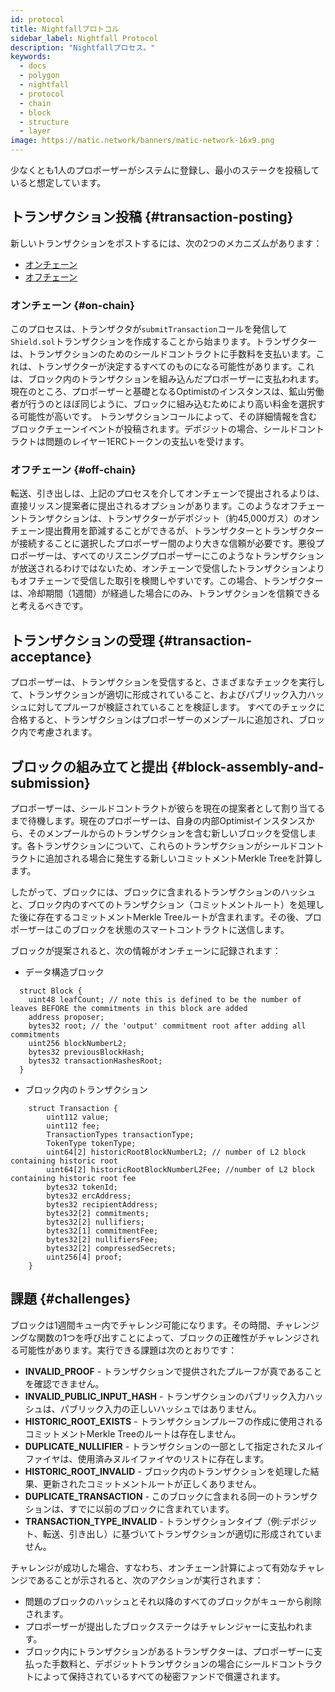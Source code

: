 ```yaml
---
id: protocol
title: Nightfallプロトコル
sidebar_label: Nightfall Protocol
description: "Nightfallプロセス。"
keywords:
  - docs
  - polygon
  - nightfall
  - protocol
  - chain
  - block
  - structure
  - layer
image: https://matic.network/banners/matic-network-16x9.png
---
```


少なくとも1人のプロポーザーがシステムに登録し、最小のステークを投稿していると想定しています。

## トランザクション投稿 {#transaction-posting}
新しいトランザクションをポストするには、次の2つのメカニズムがあります：

- [オンチェーン](#on-chain)
- [オフチェーン](#off-chain)

### オンチェーン {#on-chain}
このプロセスは、トランザクタが`submitTransaction`コールを発信して`Shield.sol`トランザクションを作成することから始まります。トランザクターは、トランザクションのためのシールドコントラクトに手数料を支払います。これは、トランザクターが決定するすべてのものになる可能性があります。これは、ブロック内のトランザクションを組み込んだプロポーザーに支払われます。現在のところ、プロポーザーと基礎となるOptimistのインスタンスは、鉱山労働者が行うのとほぼ同じように、ブロックに組み込むためにより高い料金を選択する可能性が高いです。
トランザクションコールによって、その詳細情報を含むブロックチェーンイベントが投稿されます。デポジットの場合、シールドコントラクトは問題のレイヤー1ERCトークンの支払いを受けます。

### オフチェーン {#off-chain}
転送、引き出しは、上記のプロセスを介してオンチェーンで提出されるよりは、直接リッスン提案者に提出されるオプションがあります。このようなオフチェーントランザクションは、トランザクターがデポジット（約45,000ガス）のオンチェーン提出費用を節減することができるが、トランザクターとトランザクターが接続することに選択したプロポーザー間のより大きな信頼が必要です。悪役プロポーザーは、すべてのリスニングプロポーザーにこのようなトランザクションが放送されるわけではないため、オンチェーンで受信したトランザクションよりもオフチェーンで受信した取引を検閲しやすいです。この場合、トランザクターは、冷却期間（1週間）が経過した場合にのみ、トランザクションを信頼できると考えるべきです。

## トランザクションの受理 {#transaction-acceptance}
プロポーザーは、トランザクションを受信すると、さまざまなチェックを実行して、トランザクションが適切に形成されていること、およびパブリック入力ハッシュに対してプルーフが検証されていることを検証します。
すべてのチェックに合格すると、トランザクションはプロポーザーのメンプールに追加され、ブロック内で考慮されます。

## ブロックの組み立てと提出 {#block-assembly-and-submission}
プロポーザーは、シールドコントラクトが彼らを現在の提案者として割り当てるまで待機します。現在のプロポーザーは、自身の内部Optimistインスタンスから、そのメンプールからのトランザクションを含む新しいブロックを受信します。各トランザクションについて、これらのトランザクションがシールドコントラクトに追加される場合に発生する新しいコミットメントMerkle Treeを計算します。

したがって、ブロックには、ブロックに含まれるトランザクションのハッシュと、ブロック内のすべてのトランザクション（コミットメントルート）を処理した後に存在するコミットメントMerkle Treeルートが含まれます。その後、プロポーザーはこのブロックを状態のスマートコントラクトに送信します。

ブロックが提案されると、次の情報がオンチェーンに記録されます：

- データ構造ブロック
```
  struct Block {
    uint48 leafCount; // note this is defined to be the number of leaves BEFORE the commitments in this block are added
    address proposer;
    bytes32 root; // the 'output' commitment root after adding all commitments
    uint256 blockNumberL2;
    bytes32 previousBlockHash;
    bytes32 transactionHashesRoot;
  }
```
- ブロック内のトランザクション
```
    struct Transaction {
        uint112 value;
        uint112 fee;
        TransactionTypes transactionType;
        TokenType tokenType;
        uint64[2] historicRootBlockNumberL2; // number of L2 block containing historic root
        uint64[2] historicRootBlockNumberL2Fee; //number of L2 block containing historic root fee
        bytes32 tokenId;
        bytes32 ercAddress;
        bytes32 recipientAddress;
        bytes32[2] commitments;
        bytes32[2] nullifiers;
        bytes32[1] commitmentFee;
        bytes32[2] nullifiersFee;
        bytes32[2] compressedSecrets;
        uint256[4] proof;
    }
```

## 課題 {#challenges}
ブロックは1週間キュー内でチャレンジ可能になります。その時間、チャレンジングな関数の1つを呼び出すことによって、ブロックの正確性がチャレンジされる可能性があります。実行できる課題は次のとおりです：

- **INVALID_PROOF** - トランザクションで提供されたプルーフが真であることを確認できません。
- **INVALID_PUBLIC_INPUT_HASH** - トランザクションのパブリック入力ハッシュは、パブリック入力の正しいハッシュではありません。
- **HISTORIC_ROOT_EXISTS** - トランザクションプルーフの作成に使用されるコミットメントMerkle Treeのルートは存在しません。
- **DUPLICATE_NULLIFIER** - トランザクションの一部として指定されたヌルイファイヤは、使用済みヌルイファイヤのリストに存在します。
- **HISTORIC_ROOT_INVALID** - ブロック内のトランザクションを処理した結果、更新されたコミットメントルートが正しくありません。
- **DUPLICATE_TRANSACTION** - このブロックに含まれる同一のトランザクションは、すでに以前のブロックに含まれています。
- **TRANSACTION_TYPE_INVALID** - トランザクションタイプ（例:デポジット、転送、引き出し）に基づいてトランザクションが適切に形成されていません。

チャレンジが成功した場合、すなわち、オンチェーン計算によって有効なチャレンジであることが示されると、次のアクションが実行されます：

- 問題のブロックのハッシュとそれ以降のすべてのブロックがキューから削除されます。
- プロポーザーが提出したブロックステークはチャレンジャーに支払われます。
- ブロック内にトランザクションがあるトランザクターは、プロポーザーに支払った手数料と、デポジットトランザクションの場合にシールドコントラクトによって保持されているすべての秘密ファンドで償還されます。


